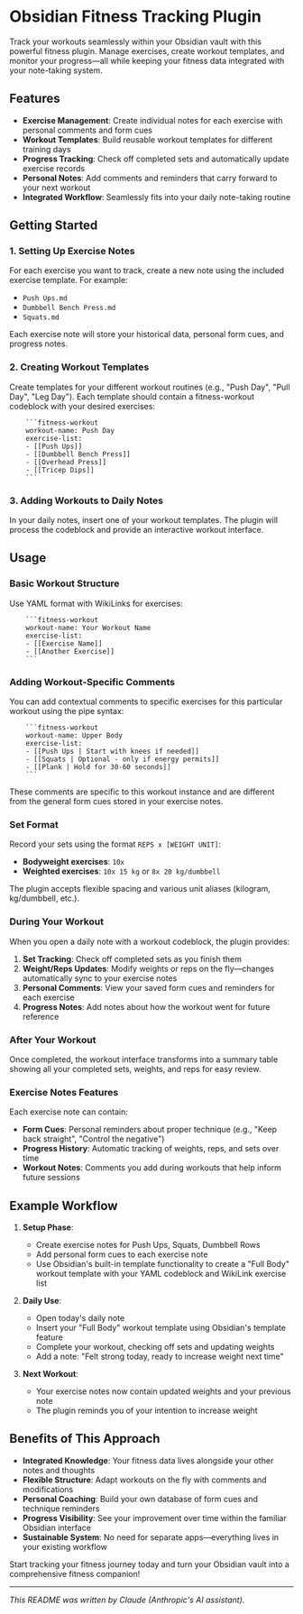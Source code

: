 # Obsidian Fitness Tracking Plugin

Track your workouts seamlessly within your Obsidian vault with this powerful fitness plugin. Manage exercises, create workout templates, and monitor your progress—all while keeping your fitness data integrated with your note-taking system.

## Features

- **Exercise Management**: Create individual notes for each exercise with personal comments and form cues
- **Workout Templates**: Build reusable workout templates for different training days
- **Progress Tracking**: Check off completed sets and automatically update exercise records
- **Personal Notes**: Add comments and reminders that carry forward to your next workout
- **Integrated Workflow**: Seamlessly fits into your daily note-taking routine

## Getting Started

### 1. Setting Up Exercise Notes

For each exercise you want to track, create a new note using the included exercise template. For example:

- `Push Ups.md`
- `Dumbbell Bench Press.md`
- `Squats.md`

Each exercise note will store your historical data, personal form cues, and progress notes.

### 2. Creating Workout Templates

Create templates for your different workout routines (e.g., "Push Day", "Pull Day", "Leg Day"). Each template should contain a fitness-workout codeblock with your desired exercises:

```
    ```fitness-workout
    workout-name: Push Day
    exercise-list:
    - [[Push Ups]]
    - [[Dumbbell Bench Press]]
    - [[Overhead Press]]
    - [[Tricep Dips]]
    ```
```

### 3. Adding Workouts to Daily Notes

In your daily notes, insert one of your workout templates. The plugin will process the codeblock and provide an interactive workout interface.

## Usage

### Basic Workout Structure

Use YAML format with WikiLinks for exercises:

```
    ```fitness-workout
    workout-name: Your Workout Name
    exercise-list:
    - [[Exercise Name]]
    - [[Another Exercise]]
    ```
```

### Adding Workout-Specific Comments

You can add contextual comments to specific exercises for this particular workout using the pipe syntax:

```
    ```fitness-workout
    workout-name: Upper Body
    exercise-list:
    - [[Push Ups | Start with knees if needed]]
    - [[Squats | Optional - only if energy permits]]
    - [[Plank | Hold for 30-60 seconds]]
    ```
```

These comments are specific to this workout instance and are different from the general form cues stored in your exercise notes.

### Set Format

Record your sets using the format `REPS x [WEIGHT UNIT]`:

- **Bodyweight exercises**: `10x`
- **Weighted exercises**: `10x 15 kg` or `8x 20 kg/dumbbell`

The plugin accepts flexible spacing and various unit aliases (kilogram, kg/dumbbell, etc.).

### During Your Workout

When you open a daily note with a workout codeblock, the plugin provides:

1. **Set Tracking**: Check off completed sets as you finish them
2. **Weight/Reps Updates**: Modify weights or reps on the fly—changes automatically sync to your exercise notes
3. **Personal Comments**: View your saved form cues and reminders for each exercise
4. **Progress Notes**: Add notes about how the workout went for future reference

### After Your Workout

Once completed, the workout interface transforms into a summary table showing all your completed sets, weights, and reps for easy review.

### Exercise Notes Features

Each exercise note can contain:

- **Form Cues**: Personal reminders about proper technique (e.g., "Keep back straight", "Control the negative")
- **Progress History**: Automatic tracking of weights, reps, and sets over time
- **Workout Notes**: Comments you add during workouts that help inform future sessions

## Example Workflow

1. **Setup Phase**:
   - Create exercise notes for Push Ups, Squats, Dumbbell Rows
   - Add personal form cues to each exercise note
   - Use Obsidian's built-in template functionality to create a "Full Body" workout template with your YAML codeblock and WikiLink exercise list

2. **Daily Use**:
   - Open today's daily note
   - Insert your "Full Body" workout template using Obsidian's template feature
   - Complete your workout, checking off sets and updating weights
   - Add a note: "Felt strong today, ready to increase weight next time"

3. **Next Workout**:
   - Your exercise notes now contain updated weights and your previous note
   - The plugin reminds you of your intention to increase weight

## Benefits of This Approach

- **Integrated Knowledge**: Your fitness data lives alongside your other notes and thoughts
- **Flexible Structure**: Adapt workouts on the fly with comments and modifications
- **Personal Coaching**: Build your own database of form cues and technique reminders
- **Progress Visibility**: See your improvement over time within the familiar Obsidian interface
- **Sustainable System**: No need for separate apps—everything lives in your existing workflow

Start tracking your fitness journey today and turn your Obsidian vault into a comprehensive fitness companion!

---

*This README was written by Claude (Anthropic's AI assistant).*